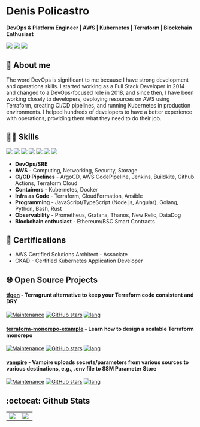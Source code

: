 # Denis Policastro

__DevOps & Platform Engineer | AWS | Kubernetes | Terraform | Blockchain Enthusiast__

<a href= "https://www.linkedin.com/in/dpolicastro/">
  <img src="https://img.shields.io/badge/-LinkedIn-0077B5?style=flat&logo=Linkedin&logoColor=white"/>
</a>
<a href= "mailto:denis.policastro@gmail.com">
  <img src="https://img.shields.io/badge/-Gmail-c14438?style=flat&logo=Gmail&logoColor=white"/>
</a>
<a href= "https://dones.io">
  <img src="https://img.shields.io/website/https/dones.io.svg"/>
</a>

## 🧍 About me

The word DevOps is significant to me because I have strong
development and operations skills. I started working as a Full Stack
Developer in 2014 and changed to a DevOps-focused role in 2018, and
since then, I have been working closely to developers, deploying
resources on AWS using Terraform, creating CI/CD pipelines, and
running Kubernetes in production environments. I helped hundreds of
developers to have a better experience with operations, providing them
what they need to do their job.

## 👨‍💻 Skills

<div>
  <img src="https://img.shields.io/badge/-AWS-grey?style=for-the-badge&logo=amazonaws"/>
  <img src="https://img.shields.io/badge/-Kubernetes-grey?style=for-the-badge&logo=Kubernetes"/>
  <img src="https://img.shields.io/badge/-Terraform-grey?style=for-the-badge&logo=Terraform"/>
  <img src="https://img.shields.io/badge/-Node.js-grey?style=for-the-badge&logo=nodedotjs"/>
  <img src="https://img.shields.io/badge/-Go-grey?style=for-the-badge&logo=go"/>
  <img src="https://img.shields.io/badge/-Rust-grey?style=for-the-badge&logo=rust"/>
  <img src="https://img.shields.io/badge/-Ethereum-grey?style=for-the-badge&logo=ethereum"/>
  <!-- Ref https://github.com/simple-icons/simple-icons/blob/develop/slugs.md -->
</div>

- __DevOps/SRE__
- __AWS__ - Computing, Networking, Security, Storage
- __CI/CD Pipelines__ - ArgoCD, AWS CodePipeline, Jenkins, Buildkite, Github Actions, Terraform Cloud
- __Containers__ - Kubernetes, Docker
- __Infra as Code__ - Terraform, CloudFormation, Ansible
- __Programming__ - JavaScript/TypeScript (Node.js, Angular), Golang, Python, Bash, Rust
- __Observability__ - Prometheus, Grafana, Thanos, New Relic, DataDog
- __Blockchain enthusiast__ - Ethereum/BSC Smart Contracts

## 🥇 Certifications

- AWS Certified Solutions Architect - Associate
- CKAD - Cerfified Kubernetes Application Developer

## 🌐 Open Source Projects

#### [tfgen](https://github.com/refl3ction/tfgen) - Terragrunt alternative to keep your Terraform code consistent and DRY

[![Maintenance](https://img.shields.io/badge/Maintained%3F-yes-green.svg)](https://github.com/refl3ction/tfgen/graphs/commit-activity)
[![GitHub stars](https://img.shields.io/github/stars/refl3ction/tfgen.svg?style=social&label=Star)](https://github.com/refl3ction/tfgen/stargazers/)
[![lang](https://img.shields.io/github/go-mod/go-version/refl3ction/tfgen.svg)](https://github.com/refl3ction/tfgen)

#### [terraform-monorepo-example](https://github.com/refl3ction/terraform-monorepo-example) - Learn how to design a scalable Terraform monorepo

[![Maintenance](https://img.shields.io/badge/Maintained%3F-yes-green.svg)](https://github.com/refl3ction/terraform-monorepo-example/graphs/commit-activity)
[![GitHub stars](https://img.shields.io/github/stars/refl3ction/terraform-monorepo-example.svg?style=social&label=Star)](https://github.com/refl3ction/terraform-monorepo-example/stargazers/)
[![lang](https://img.shields.io/badge/Terraform-~%3E%201.0.0-blue)](https://github.com/refl3ction/tfgen)

#### [vampire](https://github.com/refl3ction/vampire) - Vampire uploads secrets/parameters from various sources to various destinations, e.g., .env file to SSM Parameter Store

[![Maintenance](https://img.shields.io/badge/Maintained%3F-yes-green.svg)](https://github.com/refl3ction/vampire/graphs/commit-activity)
[![GitHub stars](https://img.shields.io/github/stars/refl3ction/vampire.svg?style=social&label=Star)](https://github.com/refl3ction/vampire/stargazers/)
[![lang](https://img.shields.io/badge/Rust-1.64.0-red)](https://github.com/refl3ction/vampire)

## :octocat: Github Stats

<center>
<table>
    <tr>
        <td><img align="left" src="https://github-readme-stats.vercel.app/api/top-langs/?username=refl3ction&langs_count=7&layout=default&theme=vue" /></td>
        <td><img align="left" src="https://github-readme-stats.vercel.app/api?username=refl3ction&count_private=true&show_icons=true&include_all_commits=true&theme=vue"/></td>
    </tr>   
</table>
</center>  

<!--
## 😆 And last but not least

<p align="center">
  <img width="500" height="500" src="./images/debugging.jpeg" />
</p>

**refl3ction/refl3ction** is a ✨ _special_ ✨ repository because its `README.md` (this file) appears on your GitHub profile.

Here are some ideas to get you started:

- 🔭 I’m currently working on ...
- 🌱 I’m currently learning ...
- 👯 I’m looking to collaborate on ...
- 🤔 I’m looking for help with ...
- 💬 Ask me about ...
- 📫 How to reach me: ...
- 😄 Pronouns: ...
- ⚡ Fun fact: ...
-->

